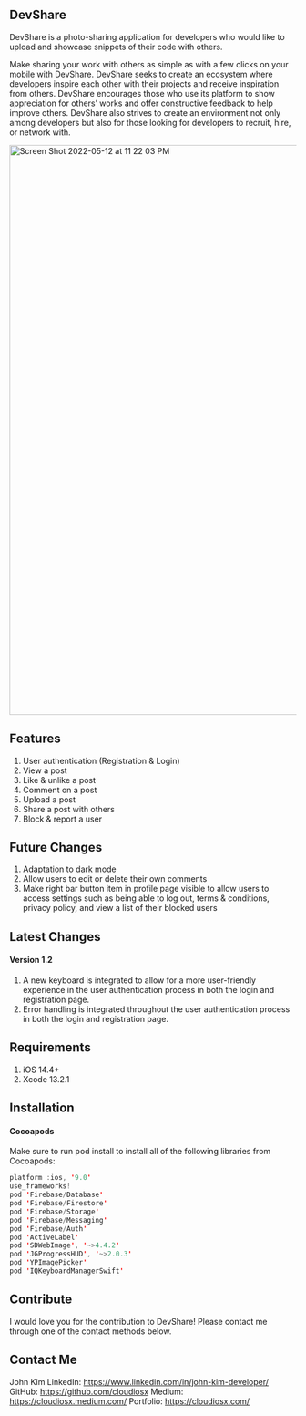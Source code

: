## DevShare

DevShare is a photo-sharing application for developers who would like to upload and showcase snippets of their code with others.

Make sharing your work with others as simple as with a few clicks on your mobile with DevShare. DevShare seeks to create an ecosystem where developers inspire each other with their projects and receive inspiration from others. DevShare encourages those who use its platform to show appreciation for others’ works and offer constructive feedback to help improve others. DevShare also strives to create an environment not only among developers but also for those looking for developers to recruit, hire, or network with.

<img width="1000" alt="Screen Shot 2022-05-12 at 11 22 03 PM" src="https://user-images.githubusercontent.com/71720746/168204991-d70fdb72-42fa-43cd-a9d2-71e0c1c60b92.png">

## Features

1. User authentication (Registration & Login)
2. View a post
3. Like & unlike a post
4. Comment on a post
5. Upload a post
6. Share a post with others
7. Block & report a user

## Future Changes

1. Adaptation to dark mode
2. Allow users to edit or delete their own comments
3. Make right bar button item in profile page visible to allow users to access settings such as being able to log out, terms & conditions, privacy policy, and view a list of their blocked users

## Latest Changes

#### Version 1.2
1. A new keyboard is integrated to allow for a more user-friendly experience in the user authentication process in both the login and registration page.
2. Error handling is integrated throughout the user authentication process in both the login and registration page.

## Requirements
1. iOS 14.4+ 
2. Xcode 13.2.1

## Installation

#### Cocoapods

Make sure to run pod install to install all of the following libraries from Cocoapods: 

```Swift
platform :ios, '9.0'
use_frameworks!
pod 'Firebase/Database'
pod 'Firebase/Firestore'
pod 'Firebase/Storage'
pod 'Firebase/Messaging'
pod 'Firebase/Auth'
pod 'ActiveLabel'
pod 'SDWebImage', '~>4.4.2'
pod 'JGProgressHUD', '~>2.0.3'
pod 'YPImagePicker'
pod 'IQKeyboardManagerSwift'
```

## Contribute

I would love you for the contribution to DevShare! Please contact me through one of the contact methods below.

## Contact Me

John Kim
LinkedIn: https://www.linkedin.com/in/john-kim-developer/
GitHub: https://github.com/cloudiosx
Medium: https://cloudiosx.medium.com/
Portfolio: https://cloudiosx.com/

